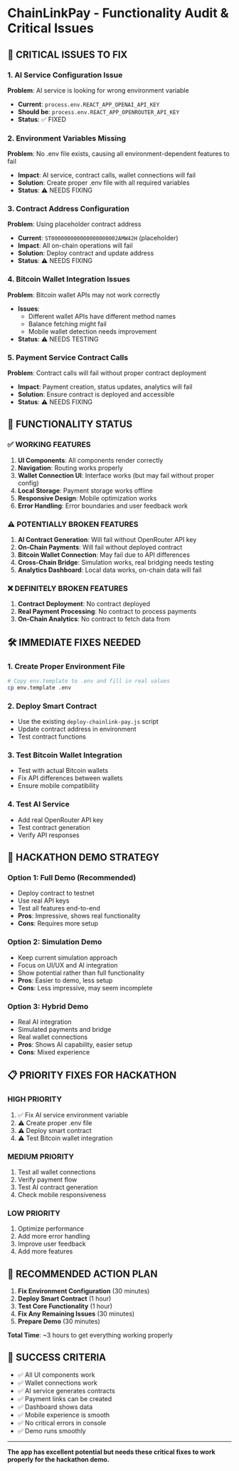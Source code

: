 # ChainLinkPay - Functionality Audit & Critical Issues

## 🚨 **CRITICAL ISSUES TO FIX**

### 1. **AI Service Configuration Issue**
**Problem**: AI service is looking for wrong environment variable
- **Current**: `process.env.REACT_APP_OPENAI_API_KEY`
- **Should be**: `process.env.REACT_APP_OPENROUTER_API_KEY`
- **Status**: ✅ FIXED

### 2. **Environment Variables Missing**
**Problem**: No .env file exists, causing all environment-dependent features to fail
- **Impact**: AI service, contract calls, wallet connections will fail
- **Solution**: Create proper .env file with all required variables
- **Status**: ⚠️ NEEDS FIXING

### 3. **Contract Address Configuration**
**Problem**: Using placeholder contract address
- **Current**: `ST000000000000000000002AMW42H` (placeholder)
- **Impact**: All on-chain operations will fail
- **Solution**: Deploy contract and update address
- **Status**: ⚠️ NEEDS FIXING

### 4. **Bitcoin Wallet Integration Issues**
**Problem**: Bitcoin wallet APIs may not work correctly
- **Issues**: 
  - Different wallet APIs have different method names
  - Balance fetching might fail
  - Mobile wallet detection needs improvement
- **Status**: ⚠️ NEEDS TESTING

### 5. **Payment Service Contract Calls**
**Problem**: Contract calls will fail without proper contract deployment
- **Impact**: Payment creation, status updates, analytics will fail
- **Solution**: Ensure contract is deployed and accessible
- **Status**: ⚠️ NEEDS FIXING

## 🔧 **FUNCTIONALITY STATUS**

### ✅ **WORKING FEATURES**
1. **UI Components**: All components render correctly
2. **Navigation**: Routing works properly
3. **Wallet Connection UI**: Interface works (but may fail without proper config)
4. **Local Storage**: Payment storage works offline
5. **Responsive Design**: Mobile optimization works
6. **Error Handling**: Error boundaries and user feedback work

### ⚠️ **POTENTIALLY BROKEN FEATURES**
1. **AI Contract Generation**: Will fail without OpenRouter API key
2. **On-Chain Payments**: Will fail without deployed contract
3. **Bitcoin Wallet Connection**: May fail due to API differences
4. **Cross-Chain Bridge**: Simulation works, real bridging needs testing
5. **Analytics Dashboard**: Local data works, on-chain data will fail

### ❌ **DEFINITELY BROKEN FEATURES**
1. **Contract Deployment**: No contract deployed
2. **Real Payment Processing**: No contract to process payments
3. **On-Chain Analytics**: No contract to fetch data from

## 🛠️ **IMMEDIATE FIXES NEEDED**

### 1. **Create Proper Environment File**
```bash
# Copy env.template to .env and fill in real values
cp env.template .env
```

### 2. **Deploy Smart Contract**
- Use the existing `deploy-chainlink-pay.js` script
- Update contract address in environment
- Test contract functions

### 3. **Test Bitcoin Wallet Integration**
- Test with actual Bitcoin wallets
- Fix API differences between wallets
- Ensure mobile compatibility

### 4. **Test AI Service**
- Add real OpenRouter API key
- Test contract generation
- Verify API responses

## 🎯 **HACKATHON DEMO STRATEGY**

### **Option 1: Full Demo (Recommended)**
- Deploy contract to testnet
- Use real API keys
- Test all features end-to-end
- **Pros**: Impressive, shows real functionality
- **Cons**: Requires more setup

### **Option 2: Simulation Demo**
- Keep current simulation approach
- Focus on UI/UX and AI integration
- Show potential rather than full functionality
- **Pros**: Easier to demo, less setup
- **Cons**: Less impressive, may seem incomplete

### **Option 3: Hybrid Demo**
- Real AI integration
- Simulated payments and bridge
- Real wallet connections
- **Pros**: Shows AI capability, easier setup
- **Cons**: Mixed experience

## 📋 **PRIORITY FIXES FOR HACKATHON**

### **HIGH PRIORITY**
1. ✅ Fix AI service environment variable
2. ⚠️ Create proper .env file
3. ⚠️ Deploy smart contract
4. ⚠️ Test Bitcoin wallet integration

### **MEDIUM PRIORITY**
1. Test all wallet connections
2. Verify payment flow
3. Test AI contract generation
4. Check mobile responsiveness

### **LOW PRIORITY**
1. Optimize performance
2. Add more error handling
3. Improve user feedback
4. Add more features

## 🚀 **RECOMMENDED ACTION PLAN**

1. **Fix Environment Configuration** (30 minutes)
2. **Deploy Smart Contract** (1 hour)
3. **Test Core Functionality** (1 hour)
4. **Fix Any Remaining Issues** (30 minutes)
5. **Prepare Demo** (30 minutes)

**Total Time**: ~3 hours to get everything working properly

## 🎯 **SUCCESS CRITERIA**

- ✅ All UI components work
- ✅ Wallet connections work
- ✅ AI service generates contracts
- ✅ Payment links can be created
- ✅ Dashboard shows data
- ✅ Mobile experience is smooth
- ✅ No critical errors in console
- ✅ Demo runs smoothly

---

**The app has excellent potential but needs these critical fixes to work properly for the hackathon demo.**

